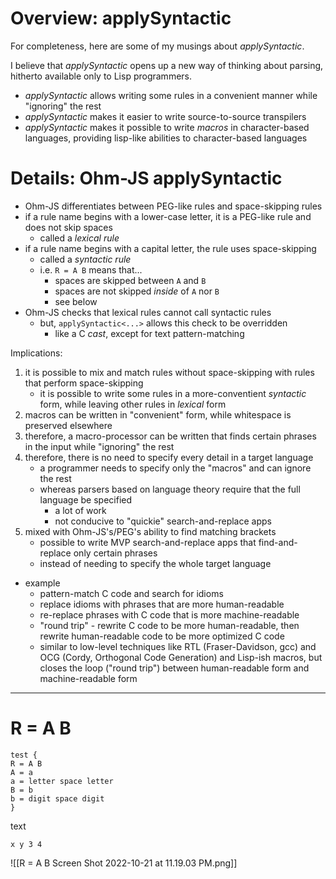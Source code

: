 # Overview: applySyntactic

For completeness, here are some of my musings about *applySyntactic*.

I believe that *applySyntactic* opens up a new way of thinking about parsing, hitherto available only to Lisp programmers.

- *applySyntactic* allows writing some rules in a convenient manner while "ignoring" the rest
- *applySyntactic* makes it easier to write source-to-source transpilers
- *applySyntactic* makes it possible to write *macros* in character-based languages, providing lisp-like abilities to character-based languages

# Details: Ohm-JS applySyntactic
- Ohm-JS differentiates between PEG-like rules and space-skipping rules
- if a rule name begins with a lower-case letter, it is a PEG-like rule and does not skip spaces
	- called a *lexical rule*
- if a rule name begins with a capital letter, the rule uses space-skipping
	- called a *syntactic rule*
	- i.e. `R = A B` means that...
		- spaces are skipped between `A` and `B`
		- spaces are not skipped *inside* of `A` nor `B` 
		- see below
- Ohm-JS checks that lexical rules cannot call syntactic rules
	- but, `applySyntactic<...>` allows this check to be overridden
		- like a C *cast*, except for text pattern-matching

Implications:
1. it is possible to mix and match rules without space-skipping with rules that perform space-skipping
	- it is possible to write some rules in a more-conventient *syntactic* form, while leaving other rules in *lexical* form
2. macros can be written in "convenient" form, while whitespace is preserved elsewhere
3. therefore, a macro-processor can be written that finds certain phrases in the input while "ignoring" the rest
4. therefore, there is no need to specify every detail in a target language
	- a programmer needs to specify only the "macros" and can ignore the rest
	- whereas parsers based on language theory require that the full language be specified 
		- a lot of work
		- not conducive to "quickie" search-and-replace apps
5. mixed with Ohm-JS's/PEG's ability to find matching brackets
	- possible to write MVP search-and-replace apps that find-and-replace only certain phrases
	- instead of needing to specify the whole target language
- example
	- pattern-match C code and search for idioms
	- replace idioms with phrases that are more human-readable
	- re-replace phrases with C code that is more machine-readable
	- "round trip" - rewrite C code to be more human-readable, then rewrite human-readable code to be more optimized C code
	- similar to low-level techniques like RTL (Fraser-Davidson, gcc) and OCG (Cordy, Orthogonal Code Generation) and Lisp-ish macros, but closes the loop ("round trip") between human-readable form and machine-readable form

---

# R = A B
```
test {
R = A B
A = a
a = letter space letter
B = b
b = digit space digit
}
```
text
```
x y 3 4
```
![[R = A B Screen Shot 2022-10-21 at 11.19.03 PM.png]]
